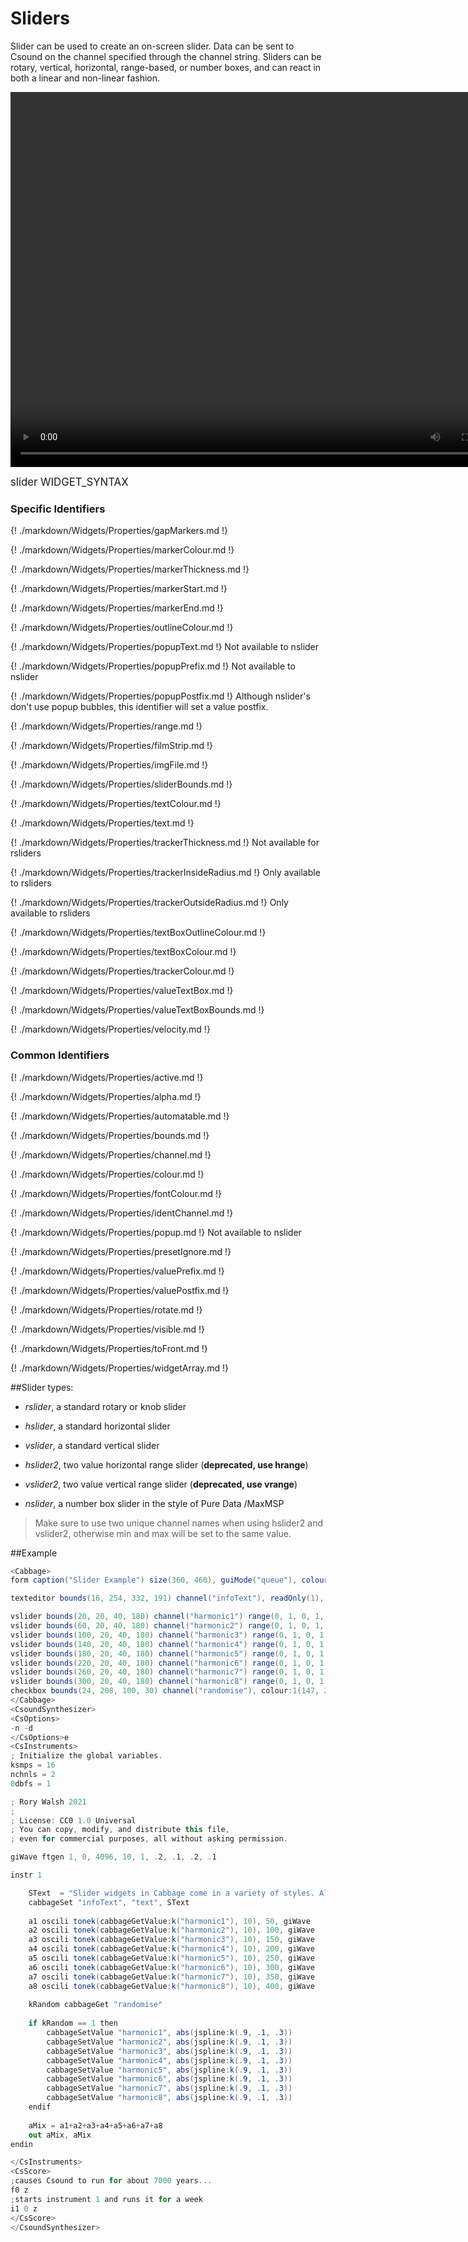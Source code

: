 # Sliders

Slider can be used to create an on-screen slider. Data can be sent to Csound on the channel specified through the channel string. Sliders can be rotary, vertical, horizontal, range-based, or number boxes, and can react in both a linear and non-linear fashion. 

<video width="800" height="600" controls>
<source src="../../images/docs/sliders.mp4">
</video> 

<big></pre>
slider WIDGET_SYNTAX
</pre></big>


### Specific Identifiers

{! ./markdown/Widgets/Properties/gapMarkers.md !}  

{! ./markdown/Widgets/Properties/markerColour.md !}  

{! ./markdown/Widgets/Properties/markerThickness.md !}  

{! ./markdown/Widgets/Properties/markerStart.md !} 

{! ./markdown/Widgets/Properties/markerEnd.md !}  

{! ./markdown/Widgets/Properties/outlineColour.md !}  

{! ./markdown/Widgets/Properties/popupText.md !} Not available to nslider 

{! ./markdown/Widgets/Properties/popupPrefix.md !} Not available to nslider 

{! ./markdown/Widgets/Properties/popupPostfix.md !} Although nslider's don't use popup bubbles, this identifier will set a value postfix. 

{! ./markdown/Widgets/Properties/range.md !}   

{! ./markdown/Widgets/Properties/filmStrip.md !}   

{! ./markdown/Widgets/Properties/imgFile.md !} 

{! ./markdown/Widgets/Properties/sliderBounds.md !}   

{! ./markdown/Widgets/Properties/textColour.md !}   

{! ./markdown/Widgets/Properties/text.md !} 

{! ./markdown/Widgets/Properties/trackerThickness.md !} Not available for rsliders

{! ./markdown/Widgets/Properties/trackerInsideRadius.md !} Only available to rsliders

{! ./markdown/Widgets/Properties/trackerOutsideRadius.md !} Only available to rsliders

{! ./markdown/Widgets/Properties/textBoxOutlineColour.md !}  

{! ./markdown/Widgets/Properties/textBoxColour.md !}  

{! ./markdown/Widgets/Properties/trackerColour.md !} 

{! ./markdown/Widgets/Properties/valueTextBox.md !} 

{! ./markdown/Widgets/Properties/valueTextBoxBounds.md !} 

{! ./markdown/Widgets/Properties/velocity.md !} 

### Common Identifiers

{! ./markdown/Widgets/Properties/active.md  !}

{! ./markdown/Widgets/Properties/alpha.md !}

{! ./markdown/Widgets/Properties/automatable.md !} 

{! ./markdown/Widgets/Properties/bounds.md !}  

{! ./markdown/Widgets/Properties/channel.md !}  

{! ./markdown/Widgets/Properties/colour.md !} 

{! ./markdown/Widgets/Properties/fontColour.md !} 

{! ./markdown/Widgets/Properties/identChannel.md  !}

{! ./markdown/Widgets/Properties/popup.md !} Not available to nslider

{! ./markdown/Widgets/Properties/presetIgnore.md !} 

{! ./markdown/Widgets/Properties/valuePrefix.md !}

{! ./markdown/Widgets/Properties/valuePostfix.md !}

{! ./markdown/Widgets/Properties/rotate.md  !}

{! ./markdown/Widgets/Properties/visible.md  !}

{! ./markdown/Widgets/Properties/toFront.md !} 

{! ./markdown/Widgets/Properties/widgetArray.md !}

<!--(End of identifiers)/-->

##Slider types:

* *rslider*, a standard rotary or knob slider

* *hslider*, a standard horizontal slider

* *vslider*, a standard vertical slider

* *hslider2*, two value horizontal range slider (**deprecated, use hrange**)

* *vslider2*, two value vertical range slider (**deprecated, use vrange**)

* *nslider*, a number box slider in the style of Pure Data /MaxMSP


>Make sure to use two unique channel names when using hslider2 and vslider2, otherwise min and max will be set to the same value. 


##Example
<!--(Widget Example)/-->
```csharp
<Cabbage>
form caption("Slider Example") size(360, 460), guiMode("queue"), colour(2, 145, 209) pluginId("def1")

texteditor bounds(16, 254, 332, 191) channel("infoText"), readOnly(1), wrap(1), scrollbars(1)

vslider bounds(20, 20, 40, 180) channel("harmonic1") range(0, 1, 0, 1, 0.001), imgFile("slider", "Fader.png")
vslider bounds(60, 20, 40, 180) channel("harmonic2") range(0, 1, 0, 1, 0.001), imgFile("slider", "Fader.png")
vslider bounds(100, 20, 40, 180) channel("harmonic3") range(0, 1, 0, 1, 0.001), imgFile("slider", "Fader.png")
vslider bounds(140, 20, 40, 180) channel("harmonic4") range(0, 1, 0, 1, 0.001), imgFile("slider", "Fader.png")
vslider bounds(180, 20, 40, 180) channel("harmonic5") range(0, 1, 0, 1, 0.001), imgFile("slider", "Fader.png")
vslider bounds(220, 20, 40, 180) channel("harmonic6") range(0, 1, 0, 1, 0.001), imgFile("slider", "Fader.png")
vslider bounds(260, 20, 40, 180) channel("harmonic7") range(0, 1, 0, 1, 0.001), imgFile("slider", "Fader.png")
vslider bounds(300, 20, 40, 180) channel("harmonic8") range(0, 1, 0, 1, 0.001), imgFile("slider", "Fader.png")
checkbox bounds(24, 208, 100, 30) channel("randomise"), colour:1(147, 210, 0), text("Randomise"), fontColour:1("white")
</Cabbage>
<CsoundSynthesizer>
<CsOptions>
-n -d
</CsOptions>e
<CsInstruments>
; Initialize the global variables. 
ksmps = 16
nchnls = 2
0dbfs = 1

; Rory Walsh 2021 
;
; License: CC0 1.0 Universal
; You can copy, modify, and distribute this file, 
; even for commercial purposes, all without asking permission. 

giWave ftgen 1, 0, 4096, 10, 1, .2, .1, .2, .1

instr 1

    SText  = "Slider widgets in Cabbage come in a variety of styles. Almost all the widget examples use sliders in some way or another. This simple instrument uses vslider widgets. The fader thumb uses an image loaded from disk. When the 'Randomise' button is pushed, each slider has its position updated according to a simple spline curve.\n\nCabbage sliders can load images for their various parts, background, thumb, etc., or they can use film strips / sprite-sheet type PNGs that contain frames of each state."
    cabbageSet "infoText", "text", SText
    
    a1 oscili tonek(cabbageGetValue:k("harmonic1"), 10), 50, giWave
    a2 oscili tonek(cabbageGetValue:k("harmonic2"), 10), 100, giWave
    a3 oscili tonek(cabbageGetValue:k("harmonic3"), 10), 150, giWave
    a4 oscili tonek(cabbageGetValue:k("harmonic4"), 10), 200, giWave
    a5 oscili tonek(cabbageGetValue:k("harmonic5"), 10), 250, giWave
    a6 oscili tonek(cabbageGetValue:k("harmonic6"), 10), 300, giWave
    a7 oscili tonek(cabbageGetValue:k("harmonic7"), 10), 350, giWave
    a8 oscili tonek(cabbageGetValue:k("harmonic8"), 10), 400, giWave
    
    kRandom cabbageGet "randomise"
    
    if kRandom == 1 then
        cabbageSetValue "harmonic1", abs(jspline:k(.9, .1, .3))
        cabbageSetValue "harmonic2", abs(jspline:k(.9, .1, .3))
        cabbageSetValue "harmonic3", abs(jspline:k(.9, .1, .3))
        cabbageSetValue "harmonic4", abs(jspline:k(.9, .1, .3))
        cabbageSetValue "harmonic5", abs(jspline:k(.9, .1, .3))
        cabbageSetValue "harmonic6", abs(jspline:k(.9, .1, .3))
        cabbageSetValue "harmonic7", abs(jspline:k(.9, .1, .3))
        cabbageSetValue "harmonic8", abs(jspline:k(.9, .1, .3))
    endif
    
    aMix = a1+a2+a3+a4+a5+a6+a7+a8
    out aMix, aMix
endin       

</CsInstruments>
<CsScore>
;causes Csound to run for about 7000 years...
f0 z
;starts instrument 1 and runs it for a week
i1 0 z
</CsScore>
</CsoundSynthesizer>

```
<!--(End Widget Example)/-->
